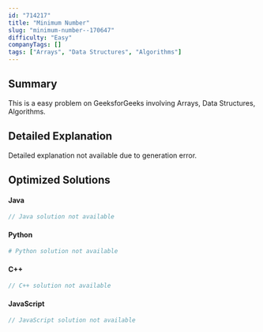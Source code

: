 ```yaml
---
id: "714217"
title: "Minimum Number"
slug: "minimum-number--170647"
difficulty: "Easy"
companyTags: []
tags: ["Arrays", "Data Structures", "Algorithms"]
---
```


## Summary

This is a easy problem on GeeksforGeeks involving Arrays, Data Structures, Algorithms.

## Detailed Explanation

Detailed explanation not available due to generation error.

## Optimized Solutions

#### Java
```java
// Java solution not available
```

#### Python
```python
# Python solution not available
```

#### C++
```cpp
// C++ solution not available
```

#### JavaScript
```javascript
// JavaScript solution not available
```